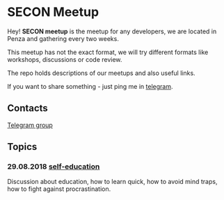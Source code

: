 # SECON Meetup

Hey! **SECON meetup** is the meetup for any developers, we are located in Penza and gathering every two weeks. 

This meetup has not the exact format, we will try different formats like workshops, discussions or code review. 

The repo holds descriptions of our meetups and also useful links.

If you want to share something - just ping me in [telegram](https://t.me/kzvonov).

## Contacts
[Telegram group](https://t.me/joinchat/BBJ92UXobaO0F4W4Mf0LPQ)


## Topics

### 29.08.2018 [self-education](https://github.com/kzvonov/secon_meetup/blob/master/topics/education.md)

Discussion about education, how to learn quick, how to avoid mind traps, how to fight against procrastination.
